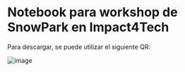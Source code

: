 # Notebook para workshop de SnowPark en Impact4Tech

Para descargar, se puede utilizar el siguiente QR:

![image](https://github.com/PoolArgentina/NxSnowParkWorkshop/assets/46974183/6b600011-9205-4b77-9e70-1b7b47fe2f08)
